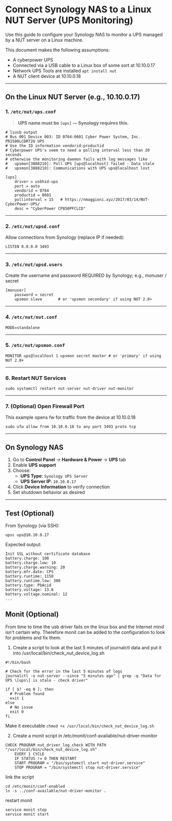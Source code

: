 # Connect Synology NAS to a Linux NUT Server (UPS Monitoring)

Use this guide to configure your Synology NAS to monitor a UPS managed
by a NUT server on a Linux machine.

This document makes the following assumptions:
 * A cyberpower UPS
 * Connected via a USB cable to a Linux box of some sort at 10.10.0.17
 * Network UPS Tools are installed ```apt install nut```
 * A NUT client device at 10.10.0.18

---

## On the Linux NUT Server (e.g., 10.10.0.17)

### 1. `/etc/nut/ups.conf`

> **UPS name must be `[ups]` — Synology requires this.**

```
# lsusb output
# Bus 001 Device 003: ID 0764:0601 Cyber Power System, Inc. PR1500LCDRT2U UPS
# Use the ID information vendorid:productid
# Cyberpower UPS's seem to need a polling interval less than 20 seconds
# otherwise the monitoring daemon fails with log messages like
#   upsmon[3888210]: Poll UPS [ups@localhost] failed - Data stale
#   upsmon[3888210]: Communications with UPS ups@localhost lost  

[ups]
    driver = usbhid-ups
    port = auto
    vendorid = 0764
    productid = 0601
    pollinterval = 15   # https://nmaggioni.xyz/2017/03/14/NUT-CyberPower-UPS/
    desc = "CyberPower CP850PFCLCD"
```

---

### 2. `/etc/nut/upsd.conf`

Allow connections from Synology (replace IP if needed):

```
LISTEN 0.0.0.0 3493
```
---

### 3. `/etc/nut/upsd.users`

Create the username and password REQUIRED by Synology; e.g., monuser /
secret

```
[monuser]
    password = secret
    upsmon slave       # or 'upsmon secondary' if using NUT 2.8+
```

---

### 4. `/etc/nut/nut.conf`

```
MODE=standalone
```

---

### 5. `/etc/nut/upsmon.conf`
```
MONITOR ups@localhost 1 upsmon secret master # or 'primary' if using NUT 2.8+
```

---

### 6. Restart NUT Services

```
sudo systemctl restart nut-server nut-driver nut-monitor
```

---

### 7. (Optional) Open Firewall Port
This example opens fw for traffic from the device at 10.10.0.18

```
sudo ufw allow from 10.10.0.18 to any port 3493 proto tcp
```

---

##  On Synology NAS

1. Go to **Control Panel** → **Hardware & Power** → **UPS** tab  
2. Enable **UPS support**  
3. Choose:
   - **UPS Type**: `Synology UPS Server`
   - **UPS Server IP**: `10.10.0.17`
4. Click **Device Information** to verify connection
5. Set shutdown behavior as desired

---

## Test (Optional)

From Synology (via SSH):

```
upsc ups@10.10.0.17
```

Expected output:

```
Init SSL without certificate database
battery.charge: 100
battery.charge.low: 10
battery.charge.warning: 20
battery.mfr.date: CPS
battery.runtime: 1150
battery.runtime.low: 300
battery.type: PbAcid
battery.voltage: 13.6
battery.voltage.nominal: 12
...
```

## Monit (Optional)
From time to time the usb driver fails on the linux box and the
Internet mind isn't certain why. Therefore monit can be added to the
configuration to look for problems and fix them.

1. Create a script to look at the last 5 minutes of journalctl data
and put it into /usr/local/bin/check_nut_device_log.sh
```
#!/bin/bash

# Check for the error in the last 5 minutes of logs
journalctl -u nut-server --since "5 minutes ago" | grep -q "Data for UPS \[ups\] is stale - check driver"

if [ $? -eq 0 ]; then
  # Problem found
  exit 1
else
  # No issue
  exit 0
fi
```
Make it executable
```chmod +x /usr/local/bin/check_nut_device_log.sh```

2. Create a monit script in
/etc/monit/conf-available/nut-driver-monitor
```
CHECK PROGRAM nut_driver_log_check WITH PATH "/usr/local/bin/check_nut_device_log.sh"
    EVERY 1 CYCLE
    IF STATUS != 0 THEN RESTART
    START PROGRAM = "/bin/systemctl start nut-driver.service"
    STOP PROGRAM = "/bin/systemctl stop nut-driver.service"
```
link the script
```
cd /etc/monit/conf-enabled
ln -s ../conf-available/nut-driver-monitor .
```
restart monit
```
service monit stop
service monit start
```
